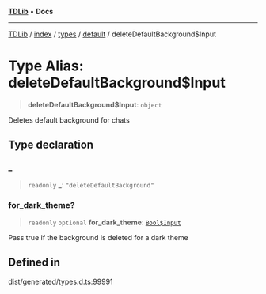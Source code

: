 [**TDLib**](../../../../../../README.md) • **Docs**

***

[TDLib](../../../../../../modules.md) / [index](../../../../../README.md) / [types](../../../README.md) / [default](../README.md) / deleteDefaultBackground$Input

# Type Alias: deleteDefaultBackground$Input

> **deleteDefaultBackground$Input**: `object`

Deletes default background for chats

## Type declaration

### \_

> `readonly` **\_**: `"deleteDefaultBackground"`

### for\_dark\_theme?

> `readonly` `optional` **for\_dark\_theme**: [`Bool$Input`](Bool$Input.md)

Pass true if the background is deleted for a dark theme

## Defined in

dist/generated/types.d.ts:99991
